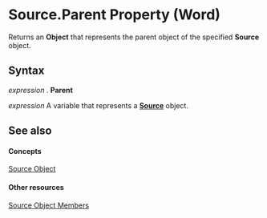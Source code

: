 
# Source.Parent Property (Word)

Returns an  **Object** that represents the parent object of the specified **Source** object.


## Syntax

 _expression_ . **Parent**

 _expression_ A variable that represents a **[Source](f90108a8-6432-a700-86ce-7b8f9e9c034b.md)** object.


## See also


#### Concepts


[Source Object](f90108a8-6432-a700-86ce-7b8f9e9c034b.md)
#### Other resources


[Source Object Members](d1be6850-a26b-38cd-0107-15199fdecb61.md)
